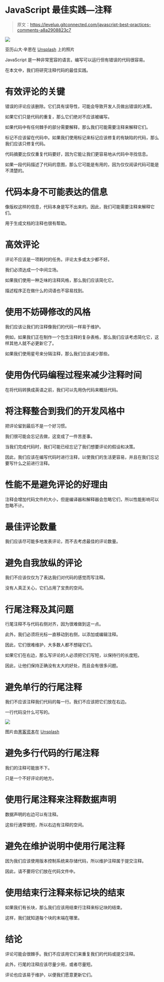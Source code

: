 # JavaScript 最佳实践—注释

> 原文：<https://levelup.gitconnected.com/javascript-best-practices-comments-a8a2908823c7>

![](img/e9db5da03df8714329af294095e6466a.png)

亚历山大·辛恩在 [Unsplash](https://unsplash.com?utm_source=medium&utm_medium=referral) 上的照片

JavaScript 是一种非常宽容的语言。编写可以运行但有错误的代码很容易。

在本文中，我们将研究注释代码的最佳实践。

# 有效评论的关键

错误的评论应该删除。它们具有误导性，可能会导致开发人员做出错误的决策。

如果它们只是代码的重复，那么它们绝对不应该被编写。

如果代码中有任何棘手的部分需要解释，那么我们可能需要注释来解释它们。

标记不应该留在代码中。如果我们使用标记来标记应该修复的有缺陷的代码，那么我们应该只修复代码。

代码摘要比仅仅重复代码要好，因为它能让我们更容易地从代码中寻找信息。

如果一段代码描述了代码的意图，那么它可能是有用的，因为仅仅阅读代码可能是不清楚的。

# 代码本身不可能表达的信息

像版权这样的信息，代码本身是写不出来的。因此，我们可能需要注释来解释它们。

用于生成文档的注释也很有帮助。

# 高效评论

评论不应该是一项耗时的任务。评论太多或太少都不好。

我们必须达成一个中间立场。

如果我们使用一种乏味的注释风格，那么我们应该简化它。

描述程序正在做什么的词语也不容易找到。

# 使用不妨碍修改的风格

我们应该让我们的注释像我们的代码一样易于维护。

例如，如果我们正在制作一个包含注释的复杂表格，那么我们应该考虑简化它，这样其他人就不必更新它了。

如果我们使用星号来分隔注释，那么我们应该减少那些。

# 使用伪代码编程过程来减少注释时间

在将代码转换成英语之前，我们可以先用伪代码来概括代码。

# 将注释整合到我们的开发风格中

把评论留到最后不是一个好习惯。

我们很可能会忘记去做，这变成了一件苦差事。

当我们完成代码时，我们可能已经忘记了我们想要评论的假设和决策。

因此，我们应该在编写代码时进行注释，以使我们的生活更容易，并且在我们忘记要写什么之前进行注释。

# 性能不是避免评论的好理由

注释会增加代码文件的大小，但是编译器和解释器会忽略它们，所以性能影响可以忽略不计。

# 最佳评论数量

我们应该尽可能多地发表评论，而不去考虑最佳的评论数量。

# 避免自我放纵的评论

我们不应该仅仅为了表达我们对代码的感觉而写注释。

没有人真正关心，它们占用了宝贵的空间。

# 行尾注释及其问题

行尾注释不与代码右侧对齐，因为很难做到这一点。

此外，我们必须将光标一直移动到右侧，以添加或编辑注释。

因此，它们很难维护，大多数人都不想碰它们。

如果它们在右边，那么写评论的人必须把它们写短，以保持行的长度短。

因此，让他们保持正确没有太大的好处，而且会有很多问题。

# 避免单行的行尾注释

我们不应该注释我们代码的每一行。我们不应该把它们放在右边。

一行代码没什么可写的。

![](img/3ce6c0668281fa516e99bdfdc08e2fee.png)

图片由[黑客资本](https://unsplash.com/@hackcapital?utm_source=medium&utm_medium=referral)在 [Unsplash](https://unsplash.com?utm_source=medium&utm_medium=referral)

# 避免多行代码的行尾注释

我们的注释可能放不下。

只是一个不好评论的地方。

# 使用行尾注释来注释数据声明

数据声明的右边可以有注释。

这些行通常很短，所以右边有注释的空间。

# 避免在维护说明中使用行尾注释

因为我们应该使用版本控制系统来存储代码，所以维护注释属于提交注释。

因此，请不要将它们放在代码文件中。

# 使用结束行注释来标记块的结束

如果我们有长块，那么我们应该用结束行注释来标记块的结束。

这样，我们就知道每个块的末端在哪里。

# 结论

评论可能会很棘手。我们不应该用它们来重复我们的代码或提交注释。

此外，行尾的注释应该尽量少用，或者尽量短。

评论也应该易于维护，以便我们愿意更新它们。